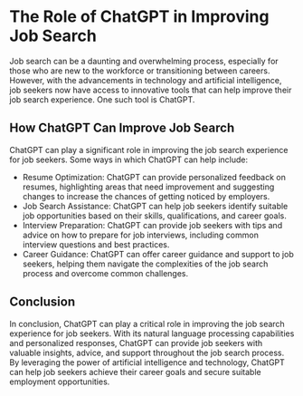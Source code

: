 The Role of ChatGPT in Improving Job Search
=========================================================

Job search can be a daunting and overwhelming process, especially for those who are new to the workforce or transitioning between careers. However, with the advancements in technology and artificial intelligence, job seekers now have access to innovative tools that can help improve their job search experience. One such tool is ChatGPT.

How ChatGPT Can Improve Job Search
----------------------------------

ChatGPT can play a significant role in improving the job search experience for job seekers. Some ways in which ChatGPT can help include:

* Resume Optimization: ChatGPT can provide personalized feedback on resumes, highlighting areas that need improvement and suggesting changes to increase the chances of getting noticed by employers.
* Job Search Assistance: ChatGPT can help job seekers identify suitable job opportunities based on their skills, qualifications, and career goals.
* Interview Preparation: ChatGPT can provide job seekers with tips and advice on how to prepare for job interviews, including common interview questions and best practices.
* Career Guidance: ChatGPT can offer career guidance and support to job seekers, helping them navigate the complexities of the job search process and overcome common challenges.

Conclusion
----------

In conclusion, ChatGPT can play a critical role in improving the job search experience for job seekers. With its natural language processing capabilities and personalized responses, ChatGPT can provide job seekers with valuable insights, advice, and support throughout the job search process. By leveraging the power of artificial intelligence and technology, ChatGPT can help job seekers achieve their career goals and secure suitable employment opportunities.
